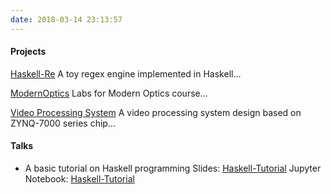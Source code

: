 ```yaml
---
date: 2018-03-14 23:13:57
---
```


#### Projects
[Haskell-Re](https://github.com/higuoxing/Haskell-Re)
A toy regex engine implemented in Haskell...

[ModernOptics](https://github.com/higuoxing/ModernOptics)
Labs for Modern Optics course...

[Video Processing System](https://github.com/higuoxing/ZYNQ-7000-Video-Processing-Simple-design)
A video processing system design based on ZYNQ-7000 series chip...

#### Talks
* A basic tutorial on Haskell programming
    Slides: [Haskell-Tutorial](https://higuoxing.com/hs-tutorial)
    Jupyter Notebook: [Haskell-Tutorial](https://higuoxing.com/hs-tutorial/index/Haskell-Tutorial.ipynb)
